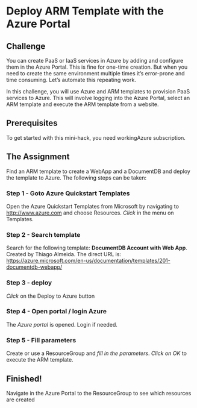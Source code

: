 # Deploy ARM Template with the Azure Portal #

## Challenge ##
You can create PaaS or IaaS services in Azure by adding and configure them in the Azure Portal. This is fine for one-time creation. But when you need to create the same environment multiple times it’s error-prone and time consuming. Let’s automate this repeating work.

In this challenge, you will use Azure and ARM templates to provision PaaS services to Azure. This will involve logging into the Azure Portal, select an ARM template and execute the ARM template from a website. 

## Prerequisites ##
To get started with this mini-hack, you need workingAzure subscription.

## The Assignment ##
Find an ARM template to create a WebApp and a DocumentDB and deploy the template to Azure. The following steps can be taken:

### Step 1 - Goto Azure Quickstart Templates ###
Open the Azure Quickstart Templates from Microsoft by navigating to http://www.azure.com and choose Resources. *Click* in the menu on Templates.

### Step 2 - Search template ###
Search for the following template:  **DocumentDB Account with Web App**. Created by Thiago Almeida. The direct URL is: https://azure.microsoft.com/en-us/documentation/templates/201-documentdb-webapp/

### Step 3 - deploy ###
*Click* on the Deploy to Azure button

### Step 4 - Open portal / login Azure ###
The *Azure portal* is opened. Login if needed.

### Step 5 - Fill parameters ###
Create or use a ResourceGroup and *fill in the parameters*. *Click on OK* to execute the ARM template.

## Finished! ##
Navigate in the Azure Portal to the ResourceGroup to see which resources are created